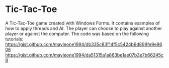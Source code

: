 # Tic-Tac-Toe
A Tic-Tac-Toe game created with Windows Forms. It contains examples of how to apply threads and AI. The player can choose to play against another player or against the computer.
The code was based on the following tutorials:
https://gist.github.com/mayleone1994/db335c83f14f5c5424b6d899fe9e8606
https://gist.github.com/mayleone1994/da51315a1a863be1ae07b3e7b66245c8
